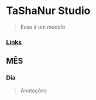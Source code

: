 # TaShaNur Studio
> Esse é um modelo 

### [Links](https://www.twitch.tv/tashanur)

## **MÊS**

### Dia

> Anotações
